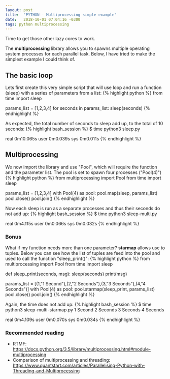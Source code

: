 ```yaml
---
layout: post
title:  "PYTHON - Multiprocessing simple example"
date:   2018-10-01 07:04:16 -0300
tags: python multiprocessing
---
```

Time to get those other lazy cores to work.

The **multiprocessing** library allows you to spawns multiple operating system processes for each parallel task. Below, I have tried to make the simplest example I could think of.

## The basic loop
Lets first create this very simple script that will use loop and run a function (sleep) with a series of parameters from a list:
{% highlight python %}
from time import sleep

params_list = [1,2,3,4]
for seconds in params_list:
    sleep(seconds)
{% endhighlight %}

As expected, the total number of seconds to sleep add up, to the total of 10 seconds:
{% highlight bash_session %}
$ time python3 sleep.py

real    0m10.065s
user    0m0.039s
sys    0m0.011s
{% endhighlight %}

## Multiprocessing
We now import the library and use "Pool", which will require the function and the parameter list. The pool is set to spawn four processes ("Pool(4)")
{% highlight python %}
from multiprocessing import Pool
from time import sleep

params_list = [1,2,3,4]
with Pool(4) as pool:
    pool.map(sleep, params_list)
    pool.close()
    pool.join()
{% endhighlight %}

Now each sleep is run as a separate processes and thus their seconds do not add up:
{% highlight bash_session %}
$ time python3 sleep-multi.py

real    0m4.115s
user    0m0.066s
sys    0m0.032s
{% endhighlight %}

### Bonus 
What if my function needs more than one parameter? **starmap** allows use to tuples. Below you can see how the list of tuples are feed into the pool and used to call the function "sleep_print()":
{% highlight python %}
from multiprocessing import Pool
from time import sleep

def sleep_print(seconds, msg):
    sleep(seconds)
    print(msg)

params_list = [(1,"1 Second"),(2,"2 Seconds"),(3,"3 Seconds"),(4,"4 Seconds")]
with Pool(4) as pool:
    pool.starmap(sleep_print, params_list)
    pool.close()
    pool.join()
{% endhighlight %}

Again, the time does not add up:
{% highlight bash_session %}
$ time python3 sleep-multi-starmap.py
1 Second
2 Seconds
3 Seconds
4 Seconds

real    0m4.109s
user    0m0.070s
sys    0m0.034s
{% endhighlight %}

### Recommended reading
* RTMF: <https://docs.python.org/3.5/library/multiprocessing.html#module-multiprocessing>
* Comparison of multiprocessing and threading: <https://www.quantstart.com/articles/Parallelising-Python-with-Threading-and-Multiprocessing>
